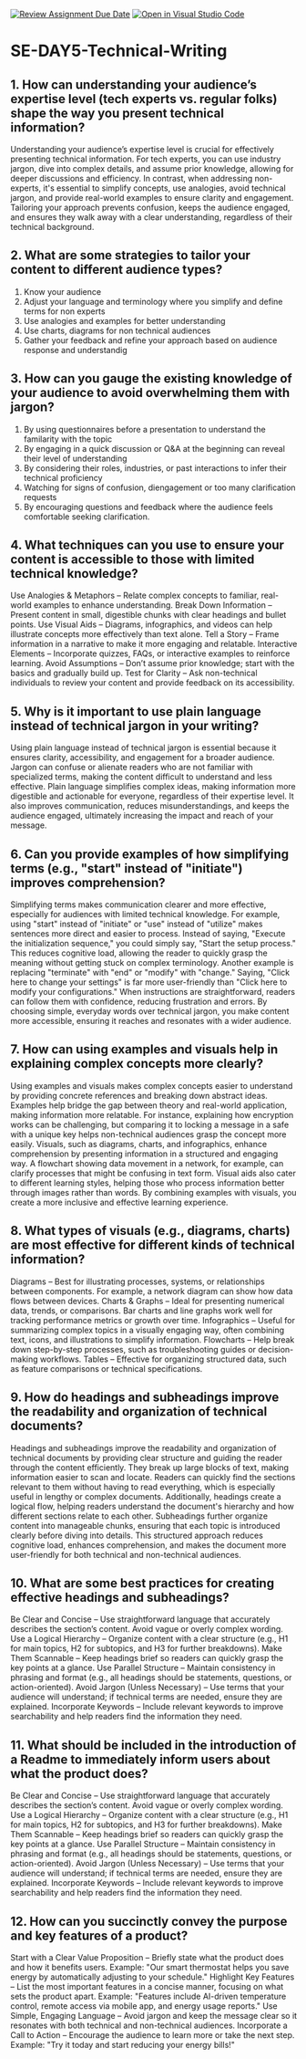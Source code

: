 [![Review Assignment Due Date](https://classroom.github.com/assets/deadline-readme-button-22041afd0340ce965d47ae6ef1cefeee28c7c493a6346c4f15d667ab976d596c.svg)](https://classroom.github.com/a/zsAR-pyY)
[![Open in Visual Studio Code](https://classroom.github.com/assets/open-in-vscode-2e0aaae1b6195c2367325f4f02e2d04e9abb55f0b24a779b69b11b9e10269abc.svg)](https://classroom.github.com/online_ide?assignment_repo_id=18607608&assignment_repo_type=AssignmentRepo)
# SE-DAY5-Technical-Writing
## 1. How can understanding your audience’s expertise level (tech experts vs. regular folks) shape the way you present technical information?
Understanding your audience’s expertise level is crucial for effectively presenting technical information. For tech experts, you can use industry jargon, dive into complex details, and assume prior knowledge, allowing for deeper discussions and efficiency. In contrast, when addressing non-experts, it's essential to simplify concepts, use analogies, avoid technical jargon, and provide real-world examples to ensure clarity and engagement. Tailoring your approach prevents confusion, keeps the audience engaged, and ensures they walk away with a clear understanding, regardless of their technical background.
## 2. What are some strategies to tailor your content to different audience types?
1. Know your audience
2. Adjust your language and terminology where you simplify and define terms for non experts
3. Use analogies and examples for better understanding
4. Use charts, diagrams for non technical audiences
5. Gather your feedback and refine your approach based on audience response and understandig
## 3. How can you gauge the existing knowledge of your audience to avoid overwhelming them with jargon?
1. By using questionnaires before a presentation to understand the familarity with the topic
2. By engaging in a quick discussion or Q&A at the beginning can reveal their level of understanding
3. By considering their roles, industries, or past interactions to infer their technical proficiency
4. Watching for signs of confusion, diengagement or too many clarification requests
5. By encouraging questions and feedback where the audience feels comfortable seeking clarification.
## 4. What techniques can you use to ensure your content is accessible to those with limited technical knowledge?
Use Analogies & Metaphors – Relate complex concepts to familiar, real-world examples to enhance understanding.
Break Down Information – Present content in small, digestible chunks with clear headings and bullet points.
Use Visual Aids – Diagrams, infographics, and videos can help illustrate concepts more effectively than text alone.
Tell a Story – Frame information in a narrative to make it more engaging and relatable.
Interactive Elements – Incorporate quizzes, FAQs, or interactive examples to reinforce learning.
Avoid Assumptions – Don’t assume prior knowledge; start with the basics and gradually build up.
Test for Clarity – Ask non-technical individuals to review your content and provide feedback on its accessibility.
## 5. Why is it important to use plain language instead of technical jargon in your writing?
Using plain language instead of technical jargon is essential because it ensures clarity, accessibility, and engagement for a broader audience. Jargon can confuse or alienate readers who are not familiar with specialized terms, making the content difficult to understand and less effective. Plain language simplifies complex ideas, making information more digestible and actionable for everyone, regardless of their expertise level. It also improves communication, reduces misunderstandings, and keeps the audience engaged, ultimately increasing the impact and reach of your message.
## 6. Can you provide examples of how simplifying terms (e.g., "start" instead of "initiate") improves comprehension?
Simplifying terms makes communication clearer and more effective, especially for audiences with limited technical knowledge. For example, using "start" instead of "initiate" or "use" instead of "utilize" makes sentences more direct and easier to process. Instead of saying, "Execute the initialization sequence," you could simply say, "Start the setup process." This reduces cognitive load, allowing the reader to quickly grasp the meaning without getting stuck on complex terminology.
Another example is replacing "terminate" with "end" or "modify" with "change." Saying, "Click here to change your settings" is far more user-friendly than "Click here to modify your configurations." When instructions are straightforward, readers can follow them with confidence, reducing frustration and errors. By choosing simple, everyday words over technical jargon, you make content more accessible, ensuring it reaches and resonates with a wider audience.
## 7. How can using examples and visuals help in explaining complex concepts more clearly?
Using examples and visuals makes complex concepts easier to understand by providing concrete references and breaking down abstract ideas. Examples help bridge the gap between theory and real-world application, making information more relatable. For instance, explaining how encryption works can be challenging, but comparing it to locking a message in a safe with a unique key helps non-technical audiences grasp the concept more easily.
Visuals, such as diagrams, charts, and infographics, enhance comprehension by presenting information in a structured and engaging way. A flowchart showing data movement in a network, for example, can clarify processes that might be confusing in text form. Visual aids also cater to different learning styles, helping those who process information better through images rather than words. By combining examples with visuals, you create a more inclusive and effective learning experience.
## 8. What types of visuals (e.g., diagrams, charts) are most effective for different kinds of technical information?
Diagrams – Best for illustrating processes, systems, or relationships between components. For example, a network diagram can show how data flows between devices.
Charts & Graphs – Ideal for presenting numerical data, trends, or comparisons. Bar charts and line graphs work well for tracking performance metrics or growth over time.
Infographics – Useful for summarizing complex topics in a visually engaging way, often combining text, icons, and illustrations to simplify information.
Flowcharts – Help break down step-by-step processes, such as troubleshooting guides or decision-making workflows.
Tables – Effective for organizing structured data, such as feature comparisons or technical specifications.
## 9. How do headings and subheadings improve the readability and organization of technical documents?
Headings and subheadings improve the readability and organization of technical documents by providing clear structure and guiding the reader through the content efficiently. They break up large blocks of text, making information easier to scan and locate. Readers can quickly find the sections relevant to them without having to read everything, which is especially useful in lengthy or complex documents.
Additionally, headings create a logical flow, helping readers understand the document's hierarchy and how different sections relate to each other. Subheadings further organize content into manageable chunks, ensuring that each topic is introduced clearly before diving into details. This structured approach reduces cognitive load, enhances comprehension, and makes the document more user-friendly for both technical and non-technical audiences.
## 10. What are some best practices for creating effective headings and subheadings?
Be Clear and Concise – Use straightforward language that accurately describes the section’s content. Avoid vague or overly complex wording.
Use a Logical Hierarchy – Organize content with a clear structure (e.g., H1 for main topics, H2 for subtopics, and H3 for further breakdowns).
Make Them Scannable – Keep headings brief so readers can quickly grasp the key points at a glance.
Use Parallel Structure – Maintain consistency in phrasing and format (e.g., all headings should be statements, questions, or action-oriented).
Avoid Jargon (Unless Necessary) – Use terms that your audience will understand; if technical terms are needed, ensure they are explained.
Incorporate Keywords – Include relevant keywords to improve searchability and help readers find the information they need.
## 11. What should be included in the introduction of a Readme to immediately inform users about what the product does?
Be Clear and Concise – Use straightforward language that accurately describes the section’s content. Avoid vague or overly complex wording.
Use a Logical Hierarchy – Organize content with a clear structure (e.g., H1 for main topics, H2 for subtopics, and H3 for further breakdowns).
Make Them Scannable – Keep headings brief so readers can quickly grasp the key points at a glance.
Use Parallel Structure – Maintain consistency in phrasing and format (e.g., all headings should be statements, questions, or action-oriented).
Avoid Jargon (Unless Necessary) – Use terms that your audience will understand; if technical terms are needed, ensure they are explained.
Incorporate Keywords – Include relevant keywords to improve searchability and help readers find the information they need.
## 12. How can you succinctly convey the purpose and key features of a product?
Start with a Clear Value Proposition – Briefly state what the product does and how it benefits users. Example: "Our smart thermostat helps you save energy by automatically adjusting to your schedule."
Highlight Key Features – List the most important features in a concise manner, focusing on what sets the product apart. Example: "Features include AI-driven temperature control, remote access via mobile app, and energy usage reports."
Use Simple, Engaging Language – Avoid jargon and keep the message clear so it resonates with both technical and non-technical audiences.
Incorporate a Call to Action – Encourage the audience to learn more or take the next step. Example: "Try it today and start reducing your energy bills!"
